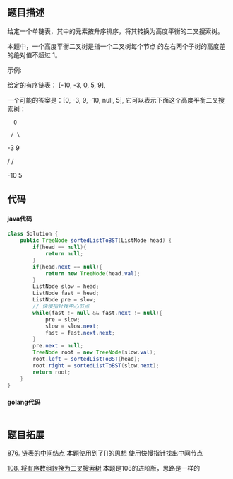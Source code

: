 ## 题目描述

给定一个单链表，其中的元素按升序排序，将其转换为高度平衡的二叉搜索树。

本题中，一个高度平衡二叉树是指一个二叉树每个节点 的左右两个子树的高度差的绝对值不超过 1。

示例:

给定的有序链表： [-10, -3, 0, 5, 9],

一个可能的答案是：[0, -3, 9, -10, null, 5], 它可以表示下面这个高度平衡二叉搜索树：


      0
      
     / \
     
   -3   9
   
   /   /
   
 -10  5




## 代码

#### java代码
````java
class Solution {
    public TreeNode sortedListToBST(ListNode head) {
        if(head == null){
            return null;
        }
        if(head.next == null){
            return new TreeNode(head.val);
        }
        ListNode slow = head;
        ListNode fast = head;
        ListNode pre = slow;
        // 快慢指针找中心节点
        while(fast != null && fast.next != null){
            pre = slow;
            slow = slow.next;
            fast = fast.next.next;
        }
        pre.next = null;
        TreeNode root = new TreeNode(slow.val);
        root.left = sortedListToBST(head);
        root.right = sortedListToBST(slow.next);
        return root;
    }
}
````
#### golang代码
````golang

````

## 题目拓展

[876. 链表的中间结点](876.%20链表的中间结点.md) 本题使用到了[]的思想 使用快慢指针找出中间节点

[108. 将有序数组转换为二叉搜索树](https://leetcode-cn.com/problems/convert-sorted-array-to-binary-search-tree/) 本题是108的进阶版，思路是一样的



